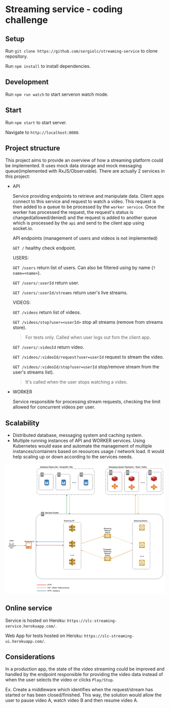 # Streaming service - coding challenge

## Setup

Run `git clone https://github.com/sergiolc/streaming-service` to clone repository.

Run `npm install` to install dependencies.

## Development

Run `npm run watch` to start serveron watch mode.

## Start

Run `npm start` to start server.

Navigate to `http://localhost:8080`.


## Project structure

This project aims to provide an overview of how a streaming platform could be implemented. It uses mock data storage and mock messaging queue(implemented with RxJS/Observable).
There are actually 2 services in this project:
- API
    
    Service providing endpoints to retrieve and manipulate data. Client apps connect to this service and request to watch a video. This request is then added to a queue to be processed by the `worker service`. Once the worker has processed the request, the request's status is changed(allowed/denied) and the request is added to another queue which is processed by the `api` and send to the client app using socket.io.

    API endpoints (management of users and videos is not implemented)

    `GET /` healthy check endpoint.

    USERS:

    `GET /users` return list of users. Can also be filtered using by name (`?name=<name>`).

    `GET /users/:userId` return user.

    `GET /users/:userId/streams` return user's live streams.

    VIDEOS:

    `GET /videos` return list of videos.

    `GET /videos/stop?user=<userId>` stop all streams (remove from streams store). 
    > For tests only. Called when user logs out fom the client app.

    `GET /users/:videoId` return video.

    `GET /videos/:videoId/request?user=userId` request to stream the video.

    `GET /videos/:videoId/stop?user=userId` stop/remove stream from the user's streams list). 
    > It's called when the user stops watching a video.


- WORKER

    Service responsible for processing stream requests, checking the limit allowed for concurrent videos per user.

## Scalability
- Distributed database, messaging system and caching system.
- Multiple running instances of API and WORKER services. Using Kubernetes would ease and automate the management of multiple instances/containers based on resources usage / network load. It would help scaling up or down according to the services needs.

![Streaming Service Diagram](streaming-service.jpg?raw=true "Streaming Service Diagram")

## Online service

Service is hosted on Heroku: `https://slc-streaming-service.herokuapp.com/`.

Web App for tests hosted on Heroku: `https://slc-streaming-ui.herokuapp.com/`.

## Considerations

In a production app, the state of the video streaming could be improved and handled by the endpoint responsible for providing the video data instead of when the user selects the video or clicks `Play/Stop`.

Ex. Create a middleware which identifies when the request/stream has started or has been closed/finished. This way, the solution would allow the user to pause video A, watch video B and then resume video A.
